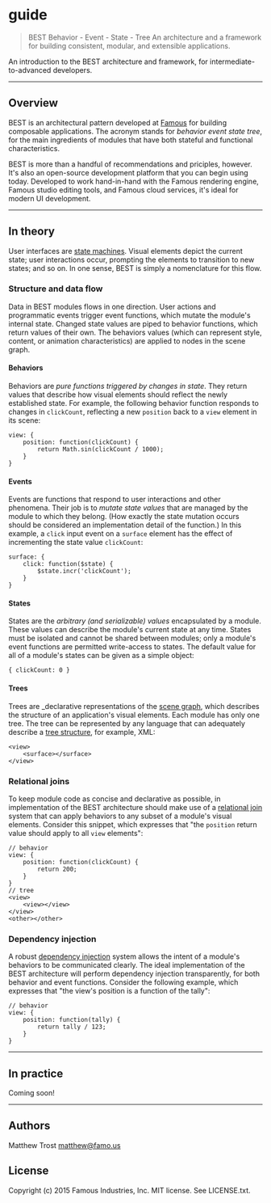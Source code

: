 # guide

> BEST
> Behavior - Event - State - Tree
> An architecture and a framework
> for building consistent, modular,
> and extensible applications.

An introduction to the BEST architecture and framework, for intermediate-to-advanced developers.

- - - -

## Overview

BEST is an architectural pattern developed at [Famous](http://famous.org) for building composable applications. The acronym stands for _behavior_ _event_ _state_ _tree_, for the main ingredients of modules that have both stateful and functional characteristics.

BEST is more than a handful of recommendations and priciples, however. It's also an open-source development platform that you can begin using today. Developed to work hand-in-hand with the Famous rendering engine, Famous studio editing tools, and Famous cloud services, it's ideal for modern UI development.

- - - -

## In theory

User interfaces are [state machines](http://en.wikipedia.org/wiki/Finite-state_machine#Example:_a_turnstile). Visual elements depict the current state; user interactions occur, prompting the elements to transition to new states; and so on. In one sense, BEST is simply a nomenclature for this flow.

### Structure and data flow

Data in BEST modules flows in one direction. User actions and programmatic events trigger event functions, which mutate the module's internal state. Changed state values are piped to behavior functions, which return values of their own. The behaviors values (which can represent style, content, or animation characteristics) are applied to nodes in the scene graph.

#### Behaviors

Behaviors are _pure functions triggered by changes in state_. They return values that describe how visual elements should reflect the newly established state. For example, the following behavior function responds to changes in `clickCount`, reflecting a new `position` back to a `view` element in its scene:

    view: {
        position: function(clickCount) {
            return Math.sin(clickCount / 1000);
        }
    }

#### Events

Events are functions that respond to user interactions and other phenomena. Their job is to _mutate state values_ that are managed by the module to which they belong. (How exactly the state mutation occurs should be considered an implementation detail of the function.) In this example, a `click` input event on a `surface` element has the effect of incrementing the state value `clickCount`:

    surface: {
        click: function($state) {
            $state.incr('clickCount');
        }
    }

#### States

States are the _arbitrary (and serializable) values_ encapsulated by a module. These values can describe the module's current state at any time. States must be isolated and cannot be shared between modules; only a module's event functions are permitted write-access to states. The default value for all of a module's states can be given as a simple object:

    { clickCount: 0 }

#### Trees

Trees are _declarative representations of the [scene graph](http://en.wikipedia.org/wiki/Scene_graph), which describes the structure of an application's visual elements. Each module has only one tree. The tree can be represented by any language that can adequately describe a [tree structure](http://en.wikipedia.org/wiki/Tree_%28graph_theory%29), for example, XML:

    <view>
        <surface></surface>
    </view>

### Relational joins

To keep module code as concise and declarative as possible, in implementation of the BEST architecture should make use of a [relational join](http://en.wikipedia.org/wiki/Relational_algebra#Joins_and_join-like_operators) system that can apply behaviors to any subset of a module's visual elements. Consider this snippet, which expresses that "the `position` return value should apply to all `view` elements":

    // behavior
    view: {
        position: function(clickCount) {
            return 200;
        }
    }
    // tree
    <view>
        <view></view>
    </view>
    <other></other>

### Dependency injection

A robust [dependency injection](http://en.wikipedia.org/wiki/Dependency_injection) system allows the intent of a module's behaviors to be communicated clearly. The ideal implementation of the BEST architecture will perform dependency injection transparently, for both behavior and event functions. Consider the following example, which expresses that "the view's position is a function of the tally":

    // behavior
    view: {
        position: function(tally) {
            return tally / 123;
        }
    }

- - - -

## In practice

Coming soon!

- - - -

## Authors

Matthew Trost <matthew@famo.us>

## License

Copyright (c) 2015 Famous Industries, Inc. MIT license. See LICENSE.txt.
